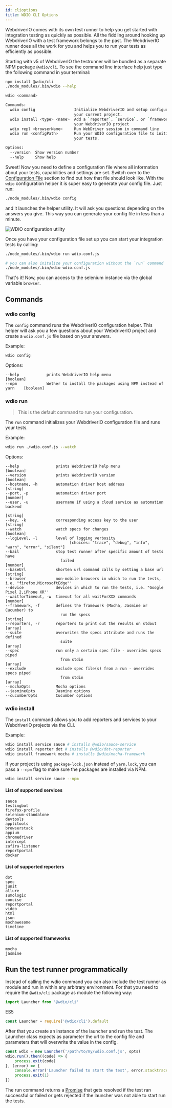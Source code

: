 ```yaml
---
id: clioptions
title: WDIO CLI Options
---
```


WebdriverIO comes with its own test runner to help you get started with integration testing as quickly as possible. All the fiddling around hooking up WebdriverIO with a test framework belongs to the past. The WebdriverIO runner does all the work for you and helps you to run your tests as efficiently as possible.

Starting with v5 of WebdriverIO the testrunner will be bundled as a separate NPM package `@wdio/cli`. To see the command line interface help just type the following command in your terminal:

```sh
npm install @wdio/cli
./node_modules/.bin/wdio --help

wdio <command>

Commands:
  wdio config                 Initialize WebdriverIO and setup configuration in
                              your current project.
  wdio install <type> <name>  Add a `reporter`, `service`, or `framework` to
                              your WebdriverIO project
  wdio repl <browserName>     Run WebDriver session in command line
  wdio run <configPath>       Run your WDIO configuration file to initialize
                              your tests.

Options:
  --version  Show version number                                       [boolean]
  --help     Show help                                                 [boolean]
```

Sweet! Now you need to define a configuration file where all information about your tests, capabilities and settings are set. Switch over to the [Configuration File](ConfigurationFile.md) section to find out how that file should look like. With the `wdio` configuration helper it is super easy to generate your config file. Just run:

```sh
./node_modules/.bin/wdio config
```

and it launches the helper utility. It will ask you questions depending on the answers you give. This way
you can generate your config file in less than a minute.

![WDIO configuration utility](/img/config-utility.gif)

Once you have your configuration file set up you can start your
integration tests by calling:

```sh
./node_modules/.bin/wdio run wdio.conf.js

# you can also initalize your configuration without the `run` command
./node_modules/.bin/wdio wdio.conf.js
```


That's it! Now, you can access to the selenium instance via the global variable `browser`.

## Commands

### wdio config

The `config` command runs the WebdriverIO configuration helper. This helper will ask you a few questions about your WebdriverIO project and create a `wdio.conf.js` file based on your answers.

Example:

```bash
wdio config
```

Options:
```
--help            prints WebdriverIO help menu                                [boolean]
--npm             Wether to install the packages using NPM instead of yarn    [boolean]
```

### wdio run

> This is the default command to run your configuration.

The `run` command initializes your WebdriverIO configuration file and runs your tests.

Example:

```bash
wdio run ./wdio.conf.js --watch
```

Options:

```
--help                prints WebdriverIO help menu                   [boolean]
--version             prints WebdriverIO version                     [boolean]
--hostname, -h        automation driver host address                  [string]
--port, -p            automation driver port                          [number]
--user, -u            username if using a cloud service as automation backend
                                                                        [string]
--key, -k             corresponding access key to the user            [string]
--watch               watch specs for changes                        [boolean]
--logLevel, -l        level of logging verbosity
                            [choices: "trace", "debug", "info", "warn", "error", "silent"]
--bail                stop test runner after specific amount of tests have
                        failed                                          [number]
--baseUrl             shorten url command calls by setting a base url [string]
--browser             non-mobile browsers in which to run the tests, i.e. "firefox,MicrosoftEdge"'
--device              devices in which to run the tests, i.e. "Google Pixel 2,iPhone XR"'
--waitforTimeout, -w  timeout for all waitForXXX commands             [number]
--framework, -f       defines the framework (Mocha, Jasmine or Cucumber) to
                        run the specs                                   [string]
--reporters, -r       reporters to print out the results on stdout     [array]
--suite               overwrites the specs attribute and runs the defined
                        suite                                            [array]
--spec                run only a certain spec file - overrides specs piped
                        from stdin                                       [array]
--exclude             exclude spec file(s) from a run - overrides specs piped
                        from stdin                                       [array]
--mochaOpts           Mocha options
--jasmineOpts         Jasmine options
--cucumberOpts        Cucumber options
```

### wdio install
The `install` command allows you to add reporters and services to your WebdriverIO projects via the CLI.

Example:

```bash
wdio install service sauce # installs @wdio/sauce-service
wdio install reporter dot # installs @wdio/dot-reporter
wdio install framework mocha # installs @wdio/mocha-framework
```

If your project is using `package-lock.json` instead of `yarn.lock`, you can pass a `--npm` flag to make sure the packages are installed via NPM.

```bash
wdio install service sauce --npm
```

#### List of supported services
```
sauce
testingbot
firefox-profile
selenium-standalone
devtools
applitools
browserstack
appium
chromedriver
intercept
zafira-listener
reportportal
docker
```

#### List of supported reporters
```
dot
spec
junit
allure
sumologic
concise
reportportal
video
html
json
mochawesome
timeline
```

#### List of supported frameworks
```
mocha
jasmine
```

## Run the test runner programmatically

Instead of calling the wdio command you can also include the test runner as module and run in within any arbitrary environment. For that you need to require the `@wdio/cli` package as module the following way:

```js
import Launcher from '@wdio/cli'
```

ES5
```js
const Launcher = require('@wdio/cli').default

```
After that you create an instance of the launcher and run the test. The Launcher class expects as parameter the url to the config file and parameters that will overwrite the value in the config.

```js
const wdio = new Launcher('/path/to/my/wdio.conf.js', opts)
wdio.run().then((code) => {
    process.exit(code)
}, (error) => {
    console.error('Launcher failed to start the test', error.stacktrace)
    process.exit(1)
})
```

The run command returns a [Promise](https://developer.mozilla.org/en-US/docs/Web/JavaScript/Reference/Global_Objects/Promise) that gets resolved if the test ran successful or failed or gets rejected if the launcher was not able to start run the tests.
